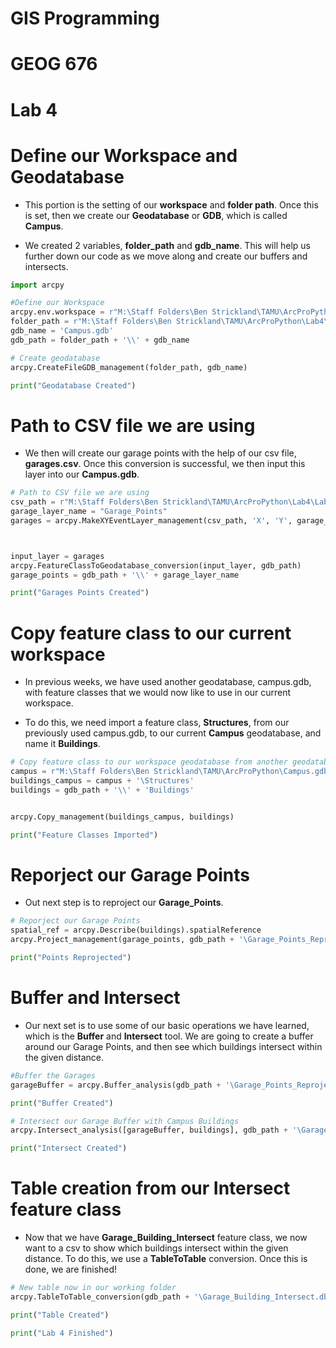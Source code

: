 # GIS Programming 
# GEOG 676
# Lab 4


# Define our Workspace and Geodatabase

- This portion is the setting of our **workspace** and **folder path**. Once this is set, 
then we create our **Geodatabase** or **GDB**, which is called **Campus**.

- We created 2 variables, **folder_path** and **gdb_name**. This will help us further down our code as we move along and create our buffers and intersects.

```python
import arcpy

#Define our Workspace
arcpy.env.workspace = r"M:\Staff Folders\Ben Strickland\TAMU\ArcProPython\Lab4"
folder_path = r"M:\Staff Folders\Ben Strickland\TAMU\ArcProPython\Lab4\Lab4_FunWithArcPy"
gdb_name = 'Campus.gdb'
gdb_path = folder_path + '\\' + gdb_name

# Create geodatabase
arcpy.CreateFileGDB_management(folder_path, gdb_name)

print("Geodatabase Created")
```

# Path to CSV file we are using

- We then will create our garage points with the help of our csv file, **garages.csv**.
Once this conversion is successful, we then input this layer into our **Campus.gdb**.


```python
# Path to CSV file we are using
csv_path = r"M:\Staff Folders\Ben Strickland\TAMU\ArcProPython\Lab4\Lab4_FunWithArcPy\garages.csv"
garage_layer_name = "Garage_Points"
garages = arcpy.MakeXYEventLayer_management(csv_path, 'X', 'Y', garage_layer_name)



input_layer = garages
arcpy.FeatureClassToGeodatabase_conversion(input_layer, gdb_path)
garage_points = gdb_path + '\\' + garage_layer_name

print("Garages Points Created")
```

# Copy feature class to our current workspace

- In previous weeks, we have used another geodatabase, campus.gdb, with feature classes that we would now like to use in our current workspace. 

- To do this, we need import a feature class, **Structures**, from our previously used campus.gdb, to our current **Campus** geodatabase, and name it **Buildings**.

```python
# Copy feature class to our workspace geodatabase from another geodatabase
campus = r"M:\Staff Folders\Ben Strickland\TAMU\ArcProPython\Campus.gdb"
buildings_campus = campus + '\Structures'
buildings = gdb_path + '\\' + 'Buildings'


arcpy.Copy_management(buildings_campus, buildings)

print("Feature Classes Imported")
```

# Reporject our Garage Points

- Out next step is to reproject our **Garage_Points**.

```python
# Reporject our Garage Points
spatial_ref = arcpy.Describe(buildings).spatialReference
arcpy.Project_management(garage_points, gdb_path + '\Garage_Points_Reprojected', spatial_ref)

print("Points Reprojected")
```

# Buffer and Intersect

- Our next set is to use some of our basic operations we have learned, which is the **Buffer** and **Intersect** tool. We are going to create a buffer around our Garage Points, and then see which buildings intersect within the given distance.


```python
#Buffer the Garages
garageBuffer = arcpy.Buffer_analysis(gdb_path + '\Garage_Points_Reprojected', gdb_path + '\Garage_Points_Buffer', 150)

print("Buffer Created")

# Intersect our Garage Buffer with Campus Buildings
arcpy.Intersect_analysis([garageBuffer, buildings], gdb_path + '\Garage_Building_Intersect', 'ALL')

print("Intersect Created")
```

# Table creation from our Intersect feature class

- Now that we have **Garage_Building_Intersect** feature class, we now want to a csv to show which buildings intersect within the given distance. To do this, we use a **TableToTable** conversion. Once this is done, we are finished!

```python
# New table now in our working folder
arcpy.TableToTable_conversion(gdb_path + '\Garage_Building_Intersect.dbf', folder_path, 'BuildingsCloseBy.csv')

print("Table Created")

print("Lab 4 Finished")
```



